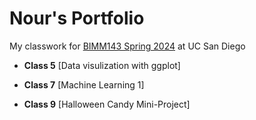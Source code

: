 # Nour's Portfolio
My classwork for [BIMM143 Spring 2024](https://bioboot.github.io/bimm143_S24/) at UC San Diego

- **Class 5** [Data visulization with ggplot]

- **Class 7** [Machine Learning 1]

- **Class 9** [Halloween Candy Mini-Project]
